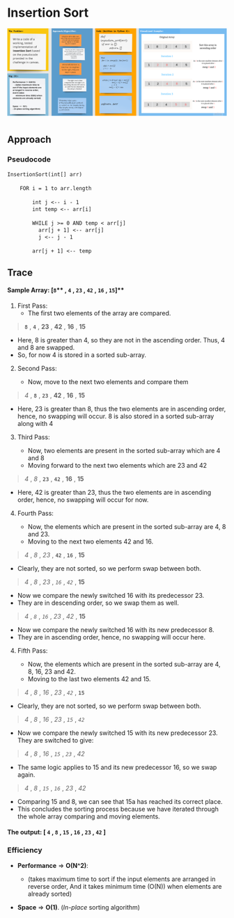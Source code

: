 # Insertion Sort

![insertion_sort](insertion_sort_wb.png)

# 

## Approach

### **Pseudocode**
        
    InsertionSort(int[] arr)
    
        FOR i = 1 to arr.length
    
            int j <-- i - 1
            int temp <-- arr[i]
      
            WHILE j >= 0 AND temp < arr[j]
              arr[j + 1] <-- arr[j]
              j <-- j - 1
      
            arr[j + 1] <-- temp

## **Trace**

#### **Sample Array: [**`8`** ,   **`4`** ,   **`23`** ,   **`42`** ,   **`16`** ,   **`15`**]**

1. First Pass:
   - The first two elements of the array are compared.

>   **`8`** ,   **`4`** ,   **23** ,   **42** ,   **16** ,   **15**  

   - Here, 8 is greater than 4, so they are not in the ascending order. Thus, 4 and 8 are swapped.
   - So, for now 4 is stored in a sorted sub-array.

2. Second Pass:

   - Now, move to the next two elements and compare them
>   _4_ ,   **`8`** ,   **`23`** ,   **42** ,   **16** ,   **15**  
   - Here, 23 is greater than 8, thus the two elements are in ascending order, hence, no swapping will occur.
     8 is also stored in a sorted sub-array along with 4

3. Third Pass:

   - Now, two elements are present in the sorted sub-array which are 4 and 8
   - Moving forward to the next two elements which are 23 and 42
>   _4_ ,   _8_ ,   **`23`** ,   **`42`** ,   **16** ,   **15**  
   - Here, 42 is greater than 23, thus the two elements are in ascending order, hence, no swapping will occur for now.

4. Fourth Pass:

   - Now, the elements which are present in the sorted sub-array are 4, 8 and 23.
   - Moving to the next two elements 42 and 16.
>   _4_ ,   _8_ ,   *23* ,   **`42`** ,   **`16`** ,   **15**  
   - Clearly, they are not sorted, so we perform swap between both.
>   _4_ ,   _8_ ,   *23* ,   *`16`* ,   *`42`* ,   **15**  
   - Now we compare the newly switched 16 with its predecessor 23.
   - They are in descending order, so we swap them as well.
>   _4_ ,   *`8`* ,   *`16`* ,   *23* ,   *42* ,   **15**
   - Now we compare the newly switched 16 with its new predecessor 8.
   - They are in ascending order, hence, no swapping will occur here.


4. Fifth Pass:

   - Now, the elements which are present in the sorted sub-array are 4, 8, 16, 23 and 42.
   - Moving to the last two elements 42 and 15.

>   _4_ ,   *8* ,   *16* ,   *23* ,   *`42`* ,   **`15`**

   - Clearly, they are not sorted, so we perform swap between both.

>   _4_ ,   *8* ,   *16* ,   *23* ,   *`15`* ,   *`42`*
 
   - Now we compare the newly switched 15 with its new predecessor 23. They are switched to give:

>   _4_ ,   *8* ,   *16* ,   *`15`* ,   *`23`* ,   *42*

   - The same logic applies to 15 and its new predecessor 16, so we swap again.

>   _4_ ,   *8* ,   *`15`* ,   *`16`* ,   *23* ,   *42*

   - Comparing 15  and 8, we can see that 15a has reached its correct place.
   - This concludes the sorting process because we have iterated through the whole array comparing and moving elements.

#### The output: [  `4` ,   `8` ,   `15` ,   `16` ,   `23` ,   `42`  ]



### **Efficiency**

- **Performance** => **O(N^2)**:
   - (takes maximum time to sort if the input elements are arranged in reverse order, And it takes
     minimum time (O(N)) when elements are already sorted)
  

- **Space** => **O(1)**. (_In-place_ sorting algorithm)
